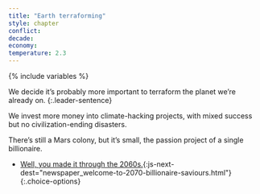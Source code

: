 ```yaml
---
title: "Earth terraforming"
style: chapter
conflict: 
decade: 
economy: 
temperature: 2.3
---
```


{% include variables %}


We decide it’s probably more important to terraform the planet we’re already on. 
{:.leader-sentence}

We invest more money into climate-hacking projects, with mixed success but no civilization-ending disasters.

There’s still a Mars colony, but it’s small, the passion project of a single billionaire.

- [Well, you made it through the 2060s.](part-page_2070.html){:js-next-dest="newspaper_welcome-to-2070-billionaire-saviours.html"}
{:.choice-options}
